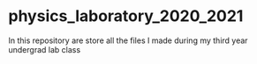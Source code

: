 # physics_laboratory_2020_2021
In this repository are store all the files I made during my third year undergrad lab class
